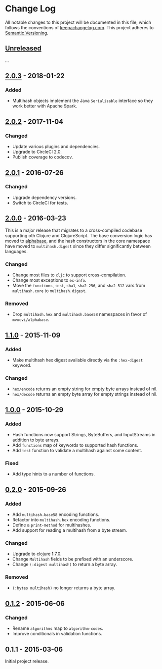 Change Log
==========

All notable changes to this project will be documented in this file, which
follows the conventions of [keepachangelog.com](http://keepachangelog.com/).
This project adheres to [Semantic Versioning](http://semver.org/).

## [Unreleased]

...

## [2.0.3] - 2018-01-22

### Added
- Multihash objects implement the Java `Serializable` interface so they work
  better with Apache Spark.

## [2.0.2] - 2017-11-04

### Changed
- Update various plugins and dependencies.
- Upgrade to CircleCI 2.0.
- Publish coverage to codecov.

## [2.0.1] - 2016-07-26

### Changed
- Upgrade dependency versions.
- Switch to CircleCI for tests.

## [2.0.0] - 2016-03-23

This is a major release that migrates to a cross-compiled codebase supporting
oth Clojure and ClojureScript. The base conversion logic has moved to
[alphabase](https://github.com/greglook/alphabase), and the hash constructors in
the core namespace have moved to `multihash.digest` since they differ
significantly between languages.

### Changed
- Change most files to `cljc` to support cross-compilation.
- Change most exceptions to `ex-info`.
- Move the `functions`, `test`, `sha1`, `sha2-256`, and `sha2-512` vars from
  `multihash.core` to `multihash.digest`.

### Removed
- Drop `multihash.hex` and `multihash.base58` namespaces in favor of
  `mvxcvi/alphabase`.

## [1.1.0] - 2015-11-09

### Added
- Make multihash hex digest available directly via the `:hex-digest` keyword.

### Changed
- `hex/encode` returns an empty string for empty byte arrays instead of nil.
- `hex/decode` returns an empty byte array for empty strings instead of nil.

## [1.0.0] - 2015-10-29

### Added
- Hash functions now support Strings, ByteBuffers, and InputStreams in addition
  to byte arrays.
- Add `functions` map of keywords to supported hash functions.
- Add `test` function to validate a multihash against some content.

### Fixed
- Add type hints to a number of functions.

## [0.2.0] - 2015-09-26

### Added
- Add `multihash.base58` encoding functions.
- Refactor into `multihash.hex` encoding functions.
- Define a `print-method` for multihashes.
- Add support for reading a multihash from a byte stream.

### Changed
- Upgrade to clojure 1.7.0.
- Change `Multihash` fields to be prefixed with an underscore.
- Change `(:digest multihash)` to return a byte array.

### Removed
- `(:bytes multihash)` no longer returns a byte array.

## [0.1.2] - 2015-06-06

### Changed
- Rename `algorithms` map to `algorithm-codes`.
- Improve conditionals in validation functions.

## 0.1.1 - 2015-03-06

Initial project release.

[Unreleased]: https://github.com/greglook/clj-multihash/compare/2.0.3...HEAD
[2.0.3]: https://github.com/greglook/clj-multihash/compare/2.0.2...2.0.3
[2.0.2]: https://github.com/greglook/clj-multihash/compare/2.0.1...2.0.2
[2.0.1]: https://github.com/greglook/clj-multihash/compare/2.0.0...2.0.1
[2.0.0]: https://github.com/greglook/clj-multihash/compare/1.1.0...2.0.0
[1.1.0]: https://github.com/greglook/clj-multihash/compare/1.0.0...1.1.0
[1.0.0]: https://github.com/greglook/clj-multihash/compare/0.2.0...1.0.0
[0.2.0]: https://github.com/greglook/clj-multihash/compare/0.1.2...0.2.0
[0.1.2]: https://github.com/greglook/clj-multihash/compare/0.1.1...0.1.2
